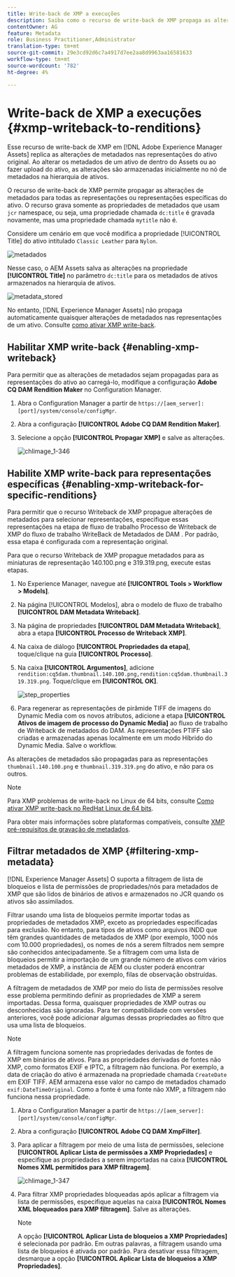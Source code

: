 ```yaml
---
title: Write-back de XMP a execuções
description: Saiba como o recurso de write-back de XMP propaga as alterações de metadados de um ativo para todas as representações ou representações específicas do ativo.
contentOwner: AG
feature: Metadata
role: Business Practitioner,Administrator
translation-type: tm+mt
source-git-commit: 29e3cd92d6c7a4917d7ee2aa8d9963aa16581633
workflow-type: tm+mt
source-wordcount: '782'
ht-degree: 4%

---
```



# Write-back de XMP a execuções {#xmp-writeback-to-renditions}

Esse recurso de write-back de XMP em [!DNL Adobe Experience Manager Assets] replica as alterações de metadados nas representações do ativo original. Ao alterar os metadados de um ativo de dentro do Assets ou ao fazer upload do ativo, as alterações são armazenadas inicialmente no nó de metadados na hierarquia de ativos.

O recurso de write-back de XMP permite propagar as alterações de metadados para todas as representações ou representações específicas do ativo. O recurso grava somente as propriedades de metadados que usam `jcr` namespace, ou seja, uma propriedade chamada `dc:title` é gravada novamente, mas uma propriedade chamada `mytitle` não é.

Considere um cenário em que você modifica a propriedade [!UICONTROL Title] do ativo intitulado `Classic Leather` para `Nylon`.

![metadados](assets/metadata.png)

Nesse caso, o AEM Assets salva as alterações na propriedade **[!UICONTROL Title]** no parâmetro `dc:title` para os metadados de ativos armazenados na hierarquia de ativos.

![metadata_stored](assets/metadata_stored.png)

No entanto, [!DNL Experience Manager Assets] não propaga automaticamente quaisquer alterações de metadados nas representações de um ativo. Consulte [como ativar XMP write-back](#enabling-xmp-writeback).

## Habilitar XMP write-back {#enabling-xmp-writeback}

Para permitir que as alterações de metadados sejam propagadas para as representações do ativo ao carregá-lo, modifique a configuração **Adobe CQ DAM Rendition Maker** no Configuration Manager.

1. Abra o Configuration Manager a partir de `https://[aem_server]:[port]/system/console/configMgr`.
1. Abra a configuração **[!UICONTROL Adobe CQ DAM Rendition Maker]**.
1. Selecione a opção **[!UICONTROL Propagar XMP]** e salve as alterações.

   ![chlimage_1-346](assets/chlimage_1-346.png)

## Habilite XMP write-back para representações específicas {#enabling-xmp-writeback-for-specific-renditions}

Para permitir que o recurso Writeback de XMP propague alterações de metadados para selecionar representações, especifique essas representações na etapa de fluxo de trabalho Processo de Writeback de XMP do fluxo de trabalho WriteBack de Metadados de DAM . Por padrão, essa etapa é configurada com a representação original.

Para que o recurso Writeback de XMP propague metadados para as miniaturas de representação 140.100.png e 319.319.png, execute estas etapas.

1. No Experience Manager, navegue até **[!UICONTROL Tools > Workflow > Models]**.
1. Na página [!UICONTROL Modelos], abra o modelo de fluxo de trabalho **[!UICONTROL DAM Metadata Writeback]**.
1. Na página de propriedades **[!UICONTROL DAM Metadata Writeback]**, abra a etapa **[!UICONTROL Processo de Writeback XMP]**.
1. Na caixa de diálogo **[!UICONTROL Propriedades da etapa]**, toque/clique na guia **[!UICONTROL Processo]**.
1. Na caixa **[!UICONTROL Argumentos]**, adicione `rendition:cq5dam.thumbnail.140.100.png,rendition:cq5dam.thumbnail.319.319.png`. Toque/clique em **[!UICONTROL OK]**.

   ![step_properties](assets/step_properties.png)

1. Para regenerar as representações de pirâmide TIFF de imagens do Dynamic Media com os novos atributos, adicione a etapa **[!UICONTROL Ativos de imagem de processo do Dynamic Media]** ao fluxo de trabalho de Writeback de metadados do DAM.
As representações PTIFF são criadas e armazenadas apenas localmente em um modo Híbrido do Dynamic Media. Salve o workflow.

As alterações de metadados são propagadas para as representações `thumbnail.140.100.png` e `thumbnail.319.319.png` do ativo, e não para os outros.

>[!NOTE]
>
>Para XMP problemas de write-back no Linux de 64 bits, consulte [Como ativar XMP write-back no RedHat Linux de 64 bits](https://helpx.adobe.com/experience-manager/kb/enable-xmp-write-back-64-bit-redhat.html).
>
>Para obter mais informações sobre plataformas compatíveis, consulte [XMP pré-requisitos de gravação de metadados](/help/sites-deploying/technical-requirements.md#requirements-for-aem-assets-xmp-metadata-write-back).

## Filtrar metadados de XMP {#filtering-xmp-metadata}

[!DNL Experience Manager Assets] O suporta a filtragem de lista de bloqueios e lista de permissões de propriedades/nós para metadados de XMP que são lidos de binários de ativos e armazenados no JCR quando os ativos são assimilados.

Filtrar usando uma lista de bloqueios permite importar todas as propriedades de metadados XMP, exceto as propriedades especificadas para exclusão. No entanto, para tipos de ativos como arquivos INDD que têm grandes quantidades de metadados de XMP (por exemplo, 1000 nós com 10.000 propriedades), os nomes de nós a serem filtrados nem sempre são conhecidos antecipadamente. Se a filtragem com uma lista de bloqueios permitir a importação de um grande número de ativos com vários metadados de XMP, a instância de AEM ou cluster poderá encontrar problemas de estabilidade, por exemplo, filas de observação obstruídas.

A filtragem de metadados de XMP por meio do lista de permissões resolve esse problema permitindo definir as propriedades de XMP a serem importadas. Dessa forma, quaisquer propriedades de XMP outras ou desconhecidas são ignoradas. Para ter compatibilidade com versões anteriores, você pode adicionar algumas dessas propriedades ao filtro que usa uma lista de bloqueios.

>[!NOTE]
>
>A filtragem funciona somente nas propriedades derivadas de fontes de XMP em binários de ativos. Para as propriedades derivadas de fontes não XMP, como formatos EXIF e IPTC, a filtragem não funciona. Por exemplo, a data de criação do ativo é armazenada na propriedade chamada `CreateDate` em EXIF TIFF. AEM armazena esse valor no campo de metadados chamado `exif:DateTimeOriginal`. Como a fonte é uma fonte não XMP, a filtragem não funciona nessa propriedade.

1. Abra o Configuration Manager a partir de `https://[aem_server]:[port]/system/console/configMgr`.
1. Abra a configuração **[!UICONTROL Adobe CQ DAM XmpFilter]**.
1. Para aplicar a filtragem por meio de uma lista de permissões, selecione **[!UICONTROL Aplicar Lista de permissões a XMP Propriedades]** e especifique as propriedades a serem importadas na caixa **[!UICONTROL Nomes XML permitidos para XMP filtragem]**.

   ![chlimage_1-347](assets/chlimage_1-347.png)

1. Para filtrar XMP propriedades bloqueadas após aplicar a filtragem via lista de permissões, especifique aquelas na caixa **[!UICONTROL Nomes XML bloqueados para XMP filtragem]**. Salve as alterações.

   >[!NOTE]
   >
   >A opção **[!UICONTROL Aplicar Lista de bloqueios a XMP Propriedades]** é selecionada por padrão. Em outras palavras, a filtragem usando uma lista de bloqueios é ativada por padrão. Para desativar essa filtragem, desmarque a opção **[!UICONTROL Aplicar Lista de bloqueios a XMP Propriedades]**.
